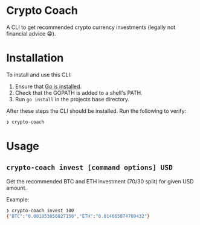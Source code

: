 # Crypto Coach
A CLI to get recommended crypto currency investments (legally not financial advice 😁).

# Installation
To install and use this CLI:
1. Ensure that [Go is installed](https://go.dev/doc/install).
2. Check that the GOPATH is added to a shell's PATH.
3. Run `go install` in the projects base directory.

After these steps the CLI should be installed. Run the following to verify:
```bash
❯ crypto-coach
```

# Usage
## `crypto-coach invest [command options] USD`
Get the recommended BTC and ETH investment (70/30 split) for given USD amount.

Example:
```bash
❯ crypto-coach invest 100
{"BTC":"0.001853856027156","ETH":"0.014665874709432"}
```


